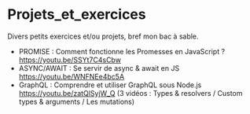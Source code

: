 # Projets_et_exercices
Divers petits exercices et/ou projets, bref mon bac à sable.
  * PROMISE : Comment fonctionne les Promesses en JavaScript ? https://youtu.be/SSYt7C4sCbw
  * ASYNC/AWAIT : Se servir de async & await en JS https://youtu.be/WNFNEe4bc5A
  * GraphQL : Comprendre et utiliser GraphQL sous Node.js https://youtu.be/zatQlSyjW_Q 
              (3 vidéos : Types & resolvers / Custom types & arguments / Les mutations)
  

